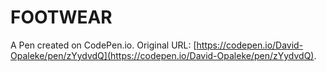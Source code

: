 # FOOTWEAR

A Pen created on CodePen.io. Original URL: [https://codepen.io/David-Opaleke/pen/zYydvdQ](https://codepen.io/David-Opaleke/pen/zYydvdQ).

